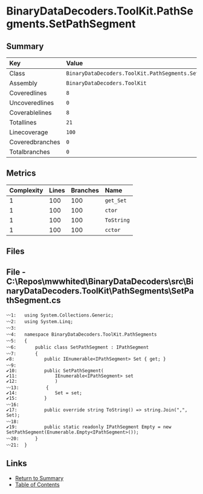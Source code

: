 ﻿# BinaryDataDecoders.ToolKit.PathSegments.SetPathSegment

## Summary

| Key             | Value                                                    |
| :-------------- | :------------------------------------------------------- |
| Class           | `BinaryDataDecoders.ToolKit.PathSegments.SetPathSegment` |
| Assembly        | `BinaryDataDecoders.ToolKit`                             |
| Coveredlines    | `8`                                                      |
| Uncoveredlines  | `0`                                                      |
| Coverablelines  | `8`                                                      |
| Totallines      | `21`                                                     |
| Linecoverage    | `100`                                                    |
| Coveredbranches | `0`                                                      |
| Totalbranches   | `0`                                                      |

## Metrics

| Complexity | Lines | Branches | Name       |
| :--------- | :---- | :------- | :--------- |
| 1          | 100   | 100      | `get_Set`  |
| 1          | 100   | 100      | `ctor`     |
| 1          | 100   | 100      | `ToString` |
| 1          | 100   | 100      | `cctor`    |

## Files

## File - C:\Repos\mwwhited\BinaryDataDecoders\src\BinaryDataDecoders.ToolKit\PathSegments\SetPathSegment.cs

```CSharp
〰1:   using System.Collections.Generic;
〰2:   using System.Linq;
〰3:   
〰4:   namespace BinaryDataDecoders.ToolKit.PathSegments
〰5:   {
〰6:       public class SetPathSegment : IPathSegment
〰7:       {
✔8:           public IEnumerable<IPathSegment> Set { get; }
〰9:   
✔10:          public SetPathSegment(
✔11:              IEnumerable<IPathSegment> set
✔12:              )
〰13:          {
✔14:              Set = set;
✔15:          }
〰16:  
✔17:          public override string ToString() => string.Join(",", Set);
〰18:  
✔19:          public static readonly IPathSegment Empty = new SetPathSegment(Enumerable.Empty<IPathSegment>());
〰20:      }
〰21:  }
```

## Links

* [Return to Summary](Summary.md)
* [Table of Contents](../TOC.md)

